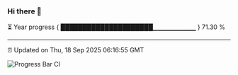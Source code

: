 ### Hi there 👋

⏳ Year progress { █████████████████████▁▁▁▁▁▁▁▁▁ } 71.30 %

---

⏰ Updated on Thu, 18 Sep 2025 06:16:55 GMT

![Progress Bar CI](https://github.com/Shyam-Makwana/GitHub-Actions-Demo/workflows/Progress%20Bar%20CI/badge.svg)
